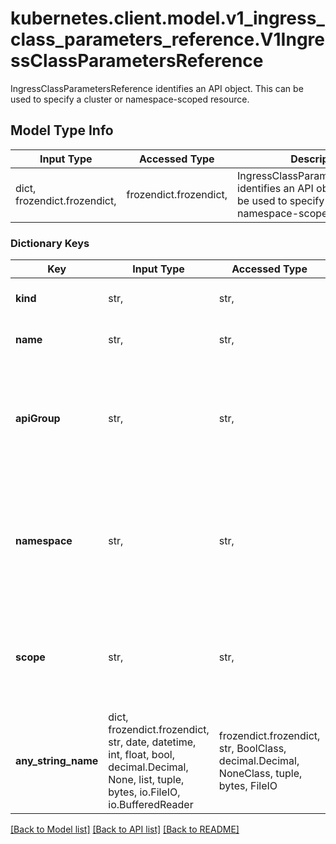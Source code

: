 # kubernetes.client.model.v1_ingress_class_parameters_reference.V1IngressClassParametersReference

IngressClassParametersReference identifies an API object. This can be used to specify a cluster or namespace-scoped resource.

## Model Type Info
Input Type | Accessed Type | Description | Notes
------------ | ------------- | ------------- | -------------
dict, frozendict.frozendict,  | frozendict.frozendict,  | IngressClassParametersReference identifies an API object. This can be used to specify a cluster or namespace-scoped resource. | 

### Dictionary Keys
Key | Input Type | Accessed Type | Description | Notes
------------ | ------------- | ------------- | ------------- | -------------
**kind** | str,  | str,  | Kind is the type of resource being referenced. | 
**name** | str,  | str,  | Name is the name of resource being referenced. | 
**apiGroup** | str,  | str,  | APIGroup is the group for the resource being referenced. If APIGroup is not specified, the specified Kind must be in the core API group. For any other third-party types, APIGroup is required. | [optional] 
**namespace** | str,  | str,  | Namespace is the namespace of the resource being referenced. This field is required when scope is set to \&quot;Namespace\&quot; and must be unset when scope is set to \&quot;Cluster\&quot;. | [optional] 
**scope** | str,  | str,  | Scope represents if this refers to a cluster or namespace scoped resource. This may be set to \&quot;Cluster\&quot; (default) or \&quot;Namespace\&quot;. | [optional] 
**any_string_name** | dict, frozendict.frozendict, str, date, datetime, int, float, bool, decimal.Decimal, None, list, tuple, bytes, io.FileIO, io.BufferedReader | frozendict.frozendict, str, BoolClass, decimal.Decimal, NoneClass, tuple, bytes, FileIO | any string name can be used but the value must be the correct type | [optional]

[[Back to Model list]](../../README.md#documentation-for-models) [[Back to API list]](../../README.md#documentation-for-api-endpoints) [[Back to README]](../../README.md)

